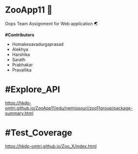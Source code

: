 # ZooApp11 :file_folder:
Oops Team Assignment for Web application :earth_asia:

**#Contributors**
* Homakesavadurgaprasad 
* Alekhya 
* Harshika 
* Sarath 
* Prabhakar
* Pravallika


**#Explore_API**
===============
<https://hkdp-omtri.github.io/ZooApp11/edu/nwmissouri/zoo11group/package-summary.html>

**#Test_Coverage**
===============
<https://hkdp-omtri.github.io/Zoo_X/index.html>

